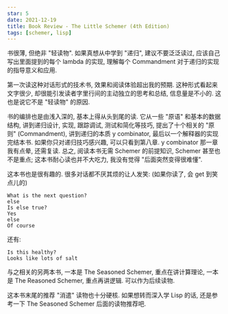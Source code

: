 ```yaml
---
star: 5
date: 2021-12-19
title: Book Review - The Little Schemer (4th Edition)
tags: [schemer, lisp]
---
```


书很薄, 但绝非 "轻读物". 如果真想从中学到 "递归", 建议不要泛泛读过,
应该自己写出里面提到的每个 lambda 的实现, 理解每个 Commandment
对于递归的实现的指导意义和应用.

第一次读这种对话形式的技术书, 效果和阅读体验超出我的预期. 这种形式看起来文字很少,
却很能引发读者字里行间的主动独立的思考和总结, 信息量是不小的. 这也是说它不是 "轻读物"
的原因.

书的编排也是由浅入深的, 基本上得从头到尾的读. 它从一些 "原语" 和基本的数据结构,
讲到递归设计, 实现, 跟踪调试, 测试和简化等技巧, 提出了十个相关的 "原则"
(Commandment), 讲到递归的本质 y combinator,
最后以一个解释器的实现完结本书. 如果你只对递归技巧感兴趣, 可以只看到第八章. y
combinator 那一章我有点晕, 还需复读. 总之, 阅读本书无需 Schemer
的前提知识, Schemer 甚至也不是重点; 这本书耐心读也并不大吃力,
我没有觉得 "后面突然变得很难懂".

这本书也是很有趣的. 很多对话都不厌其烦的让人发笑: (如果你读了, 会 get 到笑点儿的)

```
What is the next question?
else
Is else true?
Yes
else
Of course
```

还有:

```
Is this healthy?
Looks like lots of salt
```

与之相关的另两本书, 一本是 The Seasoned Schemer, 重点在讲计算理论, 一本是
The Reasoned Schemer, 重点再讲逻辑. 可以作为后续读物.

这本书末尾的推荐 "消遣" 读物也十分硬核. 如果想转而深入学 Lisp 的话, 还是参考一下
The Seasoned Schemer 后面的读物推荐吧.